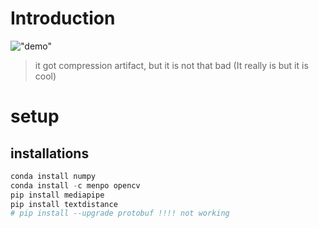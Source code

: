 # Introduction

!["demo"](./doc_src/Demo.gif)
> it got compression artifact, but it is not that bad (It really is but it is cool)
# setup
## installations 
```python
conda install numpy
conda install -c menpo opencv
pip install mediapipe
pip install textdistance
# pip install --upgrade protobuf !!!! not working
```